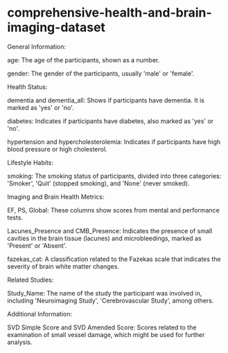 # comprehensive-health-and-brain-imaging-dataset


General Information:

age: The age of the participants, shown as a number.

gender: The gender of the participants, usually 'male' or 'female'.

Health Status:

dementia and dementia_all: Shows if participants have dementia. It is marked as 'yes' or 'no'.

diabetes: Indicates if participants have diabetes, also marked as 'yes' or 'no'.

hypertension and hypercholesterolemia: Indicates if participants have high blood pressure or high cholesterol.

Lifestyle Habits:

smoking: The smoking status of participants, divided into three categories: 'Smoker', 'Quit' (stopped smoking), and 'None' (never smoked).

Imaging and Brain Health Metrics:

EF, PS, Global: These columns show scores from mental and performance tests.

Lacunes_Presence and CMB_Presence: Indicates the presence of small cavities in the brain tissue (lacunes) and microbleedings, marked as 'Present' or 'Absent'.

fazekas_cat: A classification related to the Fazekas scale that indicates the severity of brain white matter changes.

Related Studies:

Study_Name: The name of the study the participant was involved in, including 'Neuroimaging Study', 'Cerebrovascular Study', among others.

Additional Information:

SVD Simple Score and SVD Amended Score: Scores related to the examination of small vessel damage, which might be used for further analysis.

